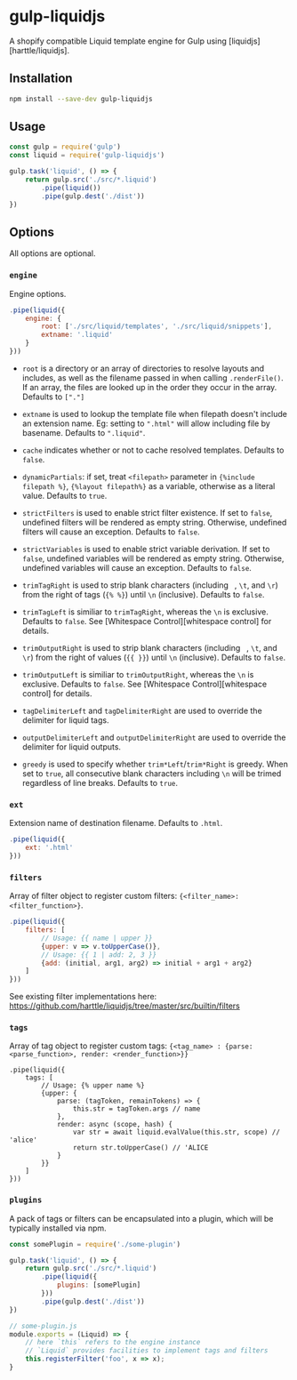 # gulp-liquidjs
A shopify compatible Liquid template engine for Gulp using [liquidjs][harttle/liquidjs].

## Installation

```bash
npm install --save-dev gulp-liquidjs
```

## Usage
```javascript
const gulp = require('gulp')
const liquid = require('gulp-liquidjs')

gulp.task('liquid', () => {
	return gulp.src('./src/*.liquid')
		.pipe(liquid())
		.pipe(gulp.dest('./dist'))
})
```

## Options
All options are optional.

### `engine`
Engine options.

```javascript
.pipe(liquid({
	engine: {
		root: ['./src/liquid/templates', './src/liquid/snippets'],
		extname: '.liquid'
	}
}))
```

* `root` is a directory or an array of directories to resolve layouts and includes, as well as the filename passed in when calling `.renderFile()`.
If an array, the files are looked up in the order they occur in the array.
Defaults to `["."]`

* `extname` is used to lookup the template file when filepath doesn't include an extension name. Eg: setting to `".html"` will allow including file by basename. Defaults to `".liquid"`.

* `cache` indicates whether or not to cache resolved templates. Defaults to `false`.

* `dynamicPartials`: if set, treat `<filepath>` parameter in `{%include filepath %}`, `{%layout filepath%}` as a variable, otherwise as a literal value. Defaults to `true`.

* `strictFilters` is used to enable strict filter existence. If set to `false`, undefined filters will be rendered as empty string. Otherwise, undefined filters will cause an exception. Defaults to `false`.

* `strictVariables` is used to enable strict variable derivation. 
If set to `false`, undefined variables will be rendered as empty string.
Otherwise, undefined variables will cause an exception. Defaults to `false`.

* `trimTagRight` is used to strip blank characters (including ` `, `\t`, and `\r`) from the right of tags (`{% %}`) until `\n` (inclusive). Defaults to `false`.

* `trimTagLeft` is similiar to `trimTagRight`, whereas the `\n` is exclusive. Defaults to `false`. See [Whitespace Control][whitespace control] for details.

* `trimOutputRight` is used to strip blank characters (including ` `, `\t`, and `\r`) from the right of values (`{{ }}`) until `\n` (inclusive). Defaults to `false`.

* `trimOutputLeft` is similiar to `trimOutputRight`, whereas the `\n` is exclusive. Defaults to `false`. See [Whitespace Control][whitespace control] for details.

* `tagDelimiterLeft` and `tagDelimiterRight` are used to override the delimiter for liquid tags.

* `outputDelimiterLeft` and `outputDelimiterRight` are used to override the delimiter for liquid outputs.

* `greedy` is used to specify whether `trim*Left`/`trim*Right` is greedy. When set to `true`, all consecutive blank characters including `\n` will be trimed regardless of line breaks. Defaults to `true`.


### `ext`
Extension name of destination filename. Defaults to `.html`.

```javascript
.pipe(liquid({
	ext: '.html'
}))
```

### `filters`
Array of filter object to register custom filters: `{<filter_name>: <filter_function>}`.

```javascript
.pipe(liquid({
	filters: [
		// Usage: {{ name | upper }}
		{upper: v => v.toUpperCase()},
		// Usage: {{ 1 | add: 2, 3 }}
		{add: (initial, arg1, arg2) => initial + arg1 + arg2}
	]
}))
```

See existing filter implementations here: <https://github.com/harttle/liquidjs/tree/master/src/builtin/filters>

### `tags`
Array of tag object to register custom tags: `{<tag_name> : {parse: <parse_function>, render: <render_function>}}`

```
.pipe(liquid({
	tags: [
		// Usage: {% upper name %}
		{upper: {
			parse: (tagToken, remainTokens) => {
				this.str = tagToken.args // name
			},
			render: async (scope, hash) {
				var str = await liquid.evalValue(this.str, scope) // 'alice'
				return str.toUpperCase() // 'ALICE
			}
		}}
	]
}))
```

### `plugins`
A pack of tags or filters can be encapsulated into a plugin, which will be typically installed via npm.

```javascript
const somePlugin = require('./some-plugin')

gulp.task('liquid', () => {
	return gulp.src('./src/*.liquid')
		.pipe(liquid({
			plugins: [somePlugin]
		}))
		.pipe(gulp.dest('./dist'))
})

// some-plugin.js
module.exports = (Liquid) => {
	// here `this` refers to the engine instance
	// `Liquid` provides facilities to implement tags and filters
	this.registerFilter('foo', x => x);
}
```
